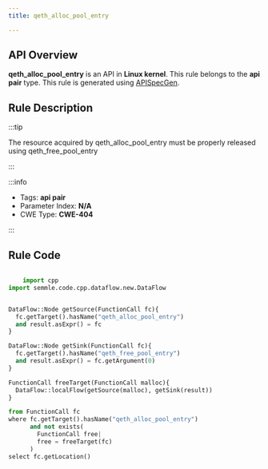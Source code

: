 ```yaml
---
title: qeth_alloc_pool_entry

---
```



## API Overview
**qeth_alloc_pool_entry** is an API in **Linux kernel**. This rule belongs to the **api pair** type. This rule is generated using [APISpecGen](../../tools/APISpecGen).
## Rule Description

:::tip

The resource acquired by qeth_alloc_pool_entry must be properly released using qeth_free_pool_entry

:::

:::info

- Tags: **api pair**
- Parameter Index: **N/A**
- CWE Type: **CWE-404**

:::

## Rule Code
```python

    import cpp
import semmle.code.cpp.dataflow.new.DataFlow


DataFlow::Node getSource(FunctionCall fc){
  fc.getTarget().hasName("qeth_alloc_pool_entry")
  and result.asExpr() = fc
}

DataFlow::Node getSink(FunctionCall fc){
  fc.getTarget().hasName("qeth_free_pool_entry")
  and result.asExpr() = fc.getArgument(0)
}

FunctionCall freeTarget(FunctionCall malloc){
  DataFlow::localFlow(getSource(malloc), getSink(result))
}

from FunctionCall fc
where fc.getTarget().hasName("qeth_alloc_pool_entry")
      and not exists(
        FunctionCall free| 
        free = freeTarget(fc)
      )
select fc.getLocation()

    
```